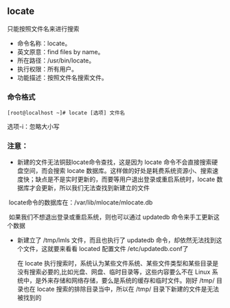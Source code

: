 ##  locate

只能按照文件名来进行搜索

- 命令名称：locate。
-  英文原意：find files by name。
-  所在路径：/usr/bin/locate。
-  执行权限：所有用户。
-  功能描述：按照文件名搜索文件。

###  命令格式

```
[root@localhost ~]# locate [选项] 文件名
```

选项-i：忽略大小写

### 注意：

+  新建的文件无法铜鼓locate命令查找，这是因为 locate 命令不会直接搜索硬盘空间，而会搜索 locate 数据库。这样做的好处是耗费系统资源小、搜索速度快；缺点是不是实时更新的，而要等用户退出登录或重启系统时，locate 数据库才会更新，所以我们无法查找到新建立的文件

​       locate命令的数据库在：/var/lib/mlocate/mlocate.db

​       如果我们不想退出登录或重启系统，则也可以通过 updatedb 命令来手工更新这个数据



* 新建立了 /tmp/lmls 文件，而且也执行了 updatedb 命令，却依然无法找到这个文件，这就要来看看 located 配置文件 /etc/updatedb.conf了

  在 locate 执行搜索时，系统认为某些文件系统、某些文件类型和某些目录是没有搜索必要的,比如光盘、网盘、临时目录等，这些内容要么不在 Linux 系统中，是外来存储和网络存储，要么是系统的缓存和临时文件。刚好 /tmp/ 目录也在 locate 搜索的排除目录当中，所以在 /tmp/ 目录下新建的文件是无法被找到的